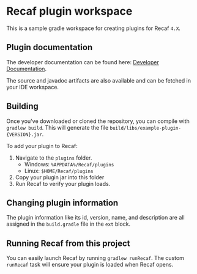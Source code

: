 # Recaf plugin workspace

This is a sample gradle workspace for creating plugins for Recaf `4.X`.

## Plugin documentation

The developer documentation can be found here: [Developer Documentation](https://recaf.coley.software/dev/index.html).

The source and javadoc artifacts are also available and can be fetched in your IDE workspace.

## Building

Once you've downloaded or cloned the repository, you can compile with `gradlew build`.
This will generate the file `build/libs/example-plugin-{VERSION}.jar`. 

To add your plugin to Recaf:

1. Navigate to the `plugins` folder.
    - Windows: `%APPDATA%/Recaf/plugins`
    - Linux: `$HOME/Recaf/plugins`
2. Copy your plugin jar into this folder
3. Run Recaf to verify your plugin loads.

## Changing plugin information

The plugin information like its id, version, name, and description are all assigned in the `build.gradle` file in the `ext` block.

## Running Recaf from this project

You can easily launch Recaf by running `gradlew runRecaf`. The custom `runRecaf` task will ensure your plugin is loaded when Recaf opens.
